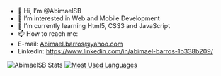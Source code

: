- 👋 Hi, I’m @AbimaelSB
- 👀 I’m interested in Web and Mobile Development
- 🌱 I’m currently learning Html5, CSS3 and JavaScript
- 📫 How to reach me:
- E-mail: Abimael.barros@yahoo.com
- Linkedin: https://www.linkedin.com/in/abimael-barros-1b338b209/

![AbimaelSB Stats](https://github-readme-stats.vercel.app/api?username=abimaelsb&show_icons=true&layout=default)
[![Most Used Languages](https://github-readme-stats.vercel.app/api/top-langs/?username=abimaelsb&layout=default)](https://github.com/anuraghazra/github-readme-stats)


<!---
AbimaelSB/AbimaelSB is a ✨ special ✨ repository because its `README.md` (this file) appears on your GitHub profile.
You can click the Preview link to take a look at your changes.
--->
